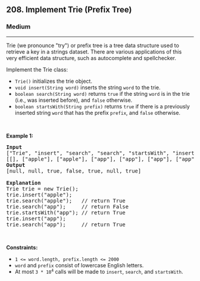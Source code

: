 <h2>208. Implement Trie (Prefix Tree)</h2><h3>Medium</h3><hr><div><p>Trie (we pronounce "try") or prefix tree is a tree data structure used to retrieve a key in a strings dataset. There are various applications of this very efficient data structure, such as autocomplete and spellchecker.</p>

<p>Implement the Trie class:</p>

<ul>
	<li><code>Trie()</code> initializes the trie object.</li>
	<li><code>void insert(String word)</code> inserts the string <code>word</code> to the trie.</li>
	<li><code>boolean search(String word)</code> returns <code>true</code> if the string <code>word</code> is in the trie (i.e., was inserted before), and <code>false</code> otherwise.</li>
	<li><code>boolean startsWith(String prefix)</code> returns <code>true</code> if there is a previously inserted string <code>word</code> that has the prefix <code>prefix</code>, and <code>false</code> otherwise.</li>
</ul>

<p>&nbsp;</p>
<p><strong>Example 1:</strong></p>

<pre><strong>Input</strong>
["Trie", "insert", "search", "search", "startsWith", "insert", "search"]
[[], ["apple"], ["apple"], ["app"], ["app"], ["app"], ["app"]]
<strong>Output</strong>
[null, null, true, false, true, null, true]

<strong>Explanation</strong>
Trie trie = new Trie();
trie.insert("apple");
trie.search("apple");   // return True
trie.search("app");     // return False
trie.startsWith("app"); // return True
trie.insert("app");
trie.search("app");     // return True
</pre>

<p>&nbsp;</p>
<p><strong>Constraints:</strong></p>

<ul>
	<li><code>1 &lt;= word.length, prefix.length &lt;= 2000</code></li>
	<li><code>word</code> and <code>prefix</code> consist of lowercase English letters.</li>
	<li>At most <code>3 * 10<sup>4</sup></code> calls will be made to <code>insert</code>, <code>search</code>, and <code>startsWith</code>.</li>
</ul>
</div>